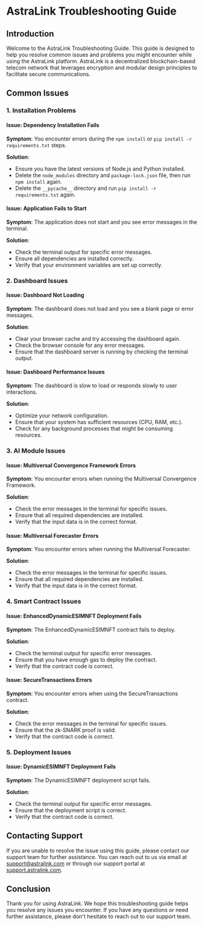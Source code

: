 # AstraLink Troubleshooting Guide

## Introduction

Welcome to the AstraLink Troubleshooting Guide. This guide is designed to help you resolve common issues and problems you might encounter while using the AstraLink platform. AstraLink is a decentralized blockchain-based telecom network that leverages encryption and modular design principles to facilitate secure communications.

## Common Issues

### 1. Installation Problems

#### Issue: Dependency Installation Fails

**Symptom**: You encounter errors during the `npm install` or `pip install -r requirements.txt` steps.

**Solution**:
- Ensure you have the latest versions of Node.js and Python installed.
- Delete the `node_modules` directory and `package-lock.json` file, then run `npm install` again.
- Delete the `__pycache__` directory and run `pip install -r requirements.txt` again.

#### Issue: Application Fails to Start

**Symptom**: The application does not start and you see error messages in the terminal.

**Solution**:
- Check the terminal output for specific error messages.
- Ensure all dependencies are installed correctly.
- Verify that your environment variables are set up correctly.

### 2. Dashboard Issues

#### Issue: Dashboard Not Loading

**Symptom**: The dashboard does not load and you see a blank page or error messages.

**Solution**:
- Clear your browser cache and try accessing the dashboard again.
- Check the browser console for any error messages.
- Ensure that the dashboard server is running by checking the terminal output.

#### Issue: Dashboard Performance Issues

**Symptom**: The dashboard is slow to load or responds slowly to user interactions.

**Solution**:
- Optimize your network configuration.
- Ensure that your system has sufficient resources (CPU, RAM, etc.).
- Check for any background processes that might be consuming resources.

### 3. AI Module Issues

#### Issue: Multiversal Convergence Framework Errors

**Symptom**: You encounter errors when running the Multiversal Convergence Framework.

**Solution**:
- Check the error messages in the terminal for specific issues.
- Ensure that all required dependencies are installed.
- Verify that the input data is in the correct format.

#### Issue: Multiversal Forecaster Errors

**Symptom**: You encounter errors when running the Multiversal Forecaster.

**Solution**:
- Check the error messages in the terminal for specific issues.
- Ensure that all required dependencies are installed.
- Verify that the input data is in the correct format.

### 4. Smart Contract Issues

#### Issue: EnhancedDynamicESIMNFT Deployment Fails

**Symptom**: The EnhancedDynamicESIMNFT contract fails to deploy.

**Solution**:
- Check the terminal output for specific error messages.
- Ensure that you have enough gas to deploy the contract.
- Verify that the contract code is correct.

#### Issue: SecureTransactions Errors

**Symptom**: You encounter errors when using the SecureTransactions contract.

**Solution**:
- Check the error messages in the terminal for specific issues.
- Ensure that the zk-SNARK proof is valid.
- Verify that the contract code is correct.

### 5. Deployment Issues

#### Issue: DynamicESIMNFT Deployment Fails

**Symptom**: The DynamicESIMNFT deployment script fails.

**Solution**:
- Check the terminal output for specific error messages.
- Ensure that the deployment script is correct.
- Verify that the contract code is correct.

## Contacting Support

If you are unable to resolve the issue using this guide, please contact our support team for further assistance. You can reach out to us via email at [support@astralink.com](mailto:support@astralink.com) or through our support portal at [support.astralink.com](https://support.astralink.com).

## Conclusion

Thank you for using AstraLink. We hope this troubleshooting guide helps you resolve any issues you encounter. If you have any questions or need further assistance, please don't hesitate to reach out to our support team.
